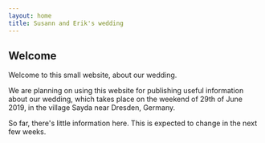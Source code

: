 ```yaml
---
layout: home
title: Susann and Erik's wedding
---
```


## Welcome

Welcome to this small website, about our wedding.

We are planning on using this website for publishing useful information about
our wedding, which takes place on the weekend of 29th of June 2019, in the
village Sayda near Dresden, Germany.

So far, there's little information here. This is expected to change in the
next few weeks.
